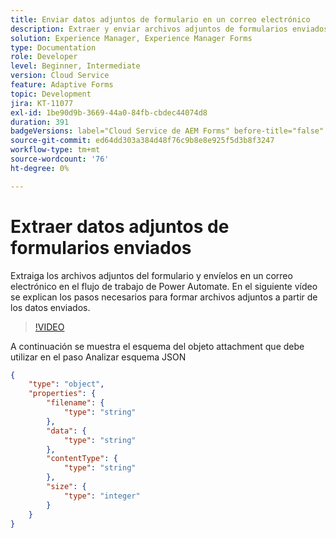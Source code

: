 ```yaml
---
title: Enviar datos adjuntos de formulario en un correo electrónico
description: Extraer y enviar archivos adjuntos de formularios enviados en un correo electrónico mediante el flujo de trabajo de Power Automate
solution: Experience Manager, Experience Manager Forms
type: Documentation
role: Developer
level: Beginner, Intermediate
version: Cloud Service
feature: Adaptive Forms
topic: Development
jira: KT-11077
exl-id: 1be90d9b-3669-44a0-84fb-cbdec44074d8
duration: 391
badgeVersions: label="Cloud Service de AEM Forms" before-title="false"
source-git-commit: ed64dd303a384d48f76c9b8e8e925f5d3b8f3247
workflow-type: tm+mt
source-wordcount: '76'
ht-degree: 0%

---
```


# Extraer datos adjuntos de formularios enviados

Extraiga los archivos adjuntos del formulario y envíelos en un correo electrónico en el flujo de trabajo de Power Automate.
En el siguiente vídeo se explican los pasos necesarios para formar archivos adjuntos a partir de los datos enviados.
>[!VIDEO](https://video.tv.adobe.com/v/3409017?quality=12&learn=on)

A continuación se muestra el esquema del objeto attachment que debe utilizar en el paso Analizar esquema JSON

```json
{
    "type": "object",
    "properties": {
        "filename": {
            "type": "string"
        },
        "data": {
            "type": "string"
        },
        "contentType": {
            "type": "string"
        },
        "size": {
            "type": "integer"
        }
    }
}
```
